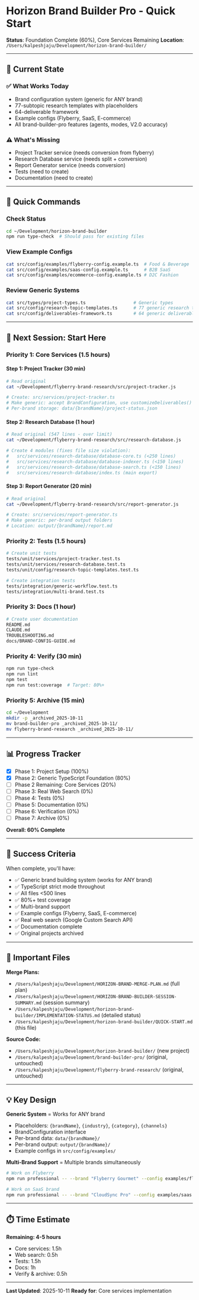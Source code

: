 # Horizon Brand Builder Pro - Quick Start

**Status**: Foundation Complete (60%), Core Services Remaining
**Location**: `/Users/kalpeshjaju/Development/horizon-brand-builder/`

---

## 📍 Current State

### ✅ What Works Today
- Brand configuration system (generic for ANY brand)
- 77-subtopic research templates with placeholders
- 64-deliverable framework
- Example configs (Flyberry, SaaS, E-commerce)
- All brand-builder-pro features (agents, modes, V2.0 accuracy)

### ⚠️ What's Missing
- Project Tracker service (needs conversion from flyberry)
- Research Database service (needs split + conversion)
- Report Generator service (needs conversion)
- Tests (need to create)
- Documentation (need to create)

---

## 🚀 Quick Commands

### Check Status
```bash
cd ~/Development/horizon-brand-builder
npm run type-check  # Should pass for existing files
```

### View Example Configs
```bash
cat src/config/examples/flyberry-config.example.ts  # Food & Beverage
cat src/config/examples/saas-config.example.ts      # B2B SaaS
cat src/config/examples/ecommerce-config.example.ts # D2C Fashion
```

### Review Generic Systems
```bash
cat src/types/project-types.ts                  # Generic types
cat src/config/research-topic-templates.ts      # 77 generic research topics
cat src/config/deliverables-framework.ts        # 64 generic deliverables
```

---

## 📝 Next Session: Start Here

### Priority 1: Core Services (1.5 hours)

#### Step 1: Project Tracker (30 min)
```bash
# Read original
cat ~/Development/flyberry-brand-research/src/project-tracker.js

# Create: src/services/project-tracker.ts
# Make generic: accept BrandConfiguration, use customizeDeliverables()
# Per-brand storage: data/{brandName}/project-status.json
```

#### Step 2: Research Database (1 hour)
```bash
# Read original (547 lines - over limit)
cat ~/Development/flyberry-brand-research/src/research-database.js

# Create 4 modules (fixes file size violation):
#   src/services/research-database/database-core.ts (<250 lines)
#   src/services/research-database/database-indexer.ts (<150 lines)
#   src/services/research-database/database-search.ts (<150 lines)
#   src/services/research-database/index.ts (main export)
```

#### Step 3: Report Generator (20 min)
```bash
# Read original
cat ~/Development/flyberry-brand-research/src/report-generator.js

# Create: src/services/report-generator.ts
# Make generic: per-brand output folders
# Location: output/{brandName}/report.md
```

### Priority 2: Tests (1.5 hours)
```bash
# Create unit tests
tests/unit/services/project-tracker.test.ts
tests/unit/services/research-database.test.ts
tests/unit/config/research-topic-templates.test.ts

# Create integration tests
tests/integration/generic-workflow.test.ts
tests/integration/multi-brand.test.ts
```

### Priority 3: Docs (1 hour)
```bash
# Create user documentation
README.md
CLAUDE.md
TROUBLESHOOTING.md
docs/BRAND-CONFIG-GUIDE.md
```

### Priority 4: Verify (30 min)
```bash
npm run type-check
npm run lint
npm test
npm run test:coverage  # Target: 80%+
```

### Priority 5: Archive (15 min)
```bash
cd ~/Development
mkdir -p _archived_2025-10-11
mv brand-builder-pro _archived_2025-10-11/
mv flyberry-brand-research _archived_2025-10-11/
```

---

## 📊 Progress Tracker

- [x] Phase 1: Project Setup (100%)
- [x] Phase 2: Generic TypeScript Foundation (80%)
- [ ] Phase 2 Remaining: Core Services (20%)
- [ ] Phase 3: Real Web Search (0%)
- [ ] Phase 4: Tests (0%)
- [ ] Phase 5: Documentation (0%)
- [ ] Phase 6: Verification (0%)
- [ ] Phase 7: Archive (0%)

**Overall: 60% Complete**

---

## 🎯 Success Criteria

When complete, you'll have:
- ✅ Generic brand building system (works for ANY brand)
- ✅ TypeScript strict mode throughout
- ✅ All files <500 lines
- ✅ 80%+ test coverage
- ✅ Multi-brand support
- ✅ Example configs (Flyberry, SaaS, E-commerce)
- ✅ Real web search (Google Custom Search API)
- ✅ Documentation complete
- ✅ Original projects archived

---

## 📁 Important Files

**Merge Plans:**
- `/Users/kalpeshjaju/Development/HORIZON-BRAND-MERGE-PLAN.md` (full plan)
- `/Users/kalpeshjaju/Development/HORIZON-BRAND-BUILDER-SESSION-SUMMARY.md` (session summary)
- `/Users/kalpeshjaju/Development/horizon-brand-builder/IMPLEMENTATION-STATUS.md` (detailed status)
- `/Users/kalpeshjaju/Development/horizon-brand-builder/QUICK-START.md` (this file)

**Source Code:**
- `/Users/kalpeshjaju/Development/horizon-brand-builder/` (new project)
- `/Users/kalpeshjaju/Development/brand-builder-pro/` (original, untouched)
- `/Users/kalpeshjaju/Development/flyberry-brand-research/` (original, untouched)

---

## 💡 Key Design

**Generic System** = Works for ANY brand
- Placeholders: `{brandName}`, `{industry}`, `{category}`, `{channels}`
- BrandConfiguration interface
- Per-brand data: `data/{brandName}/`
- Per-brand output: `output/{brandName}/`
- Example configs in `src/config/examples/`

**Multi-Brand Support** = Multiple brands simultaneously
```bash
# Work on Flyberry
npm run professional -- --brand "Flyberry Gourmet" --config examples/flyberry

# Work on SaaS brand
npm run professional -- --brand "CloudSync Pro" --config examples/saas
```

---

## ⏱️ Time Estimate

**Remaining: 4-5 hours**
- Core services: 1.5h
- Web search: 0.5h
- Tests: 1.5h
- Docs: 1h
- Verify & archive: 0.5h

---

**Last Updated**: 2025-10-11
**Ready for**: Core services implementation
